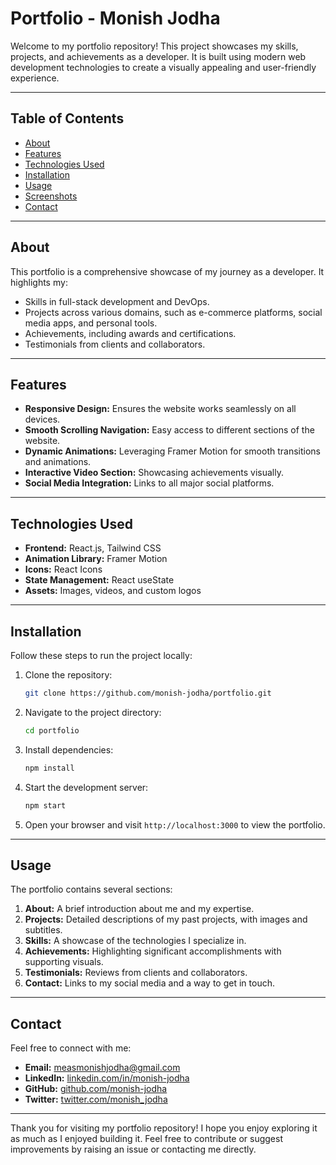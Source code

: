 # Portfolio - Monish Jodha

Welcome to my portfolio repository! This project showcases my skills, projects, and achievements as a developer. It is built using modern web development technologies to create a visually appealing and user-friendly experience.

---

## Table of Contents

- [About](#about)
- [Features](#features)
- [Technologies Used](#technologies-used)
- [Installation](#installation)
- [Usage](#usage)
- [Screenshots](#screenshots)
- [Contact](#contact)

---

## About

This portfolio is a comprehensive showcase of my journey as a developer. It highlights my:

- Skills in full-stack development and DevOps.
- Projects across various domains, such as e-commerce platforms, social media apps, and personal tools.
- Achievements, including awards and certifications.
- Testimonials from clients and collaborators.

---

## Features

- **Responsive Design:** Ensures the website works seamlessly on all devices.
- **Smooth Scrolling Navigation:** Easy access to different sections of the website.
- **Dynamic Animations:** Leveraging Framer Motion for smooth transitions and animations.
- **Interactive Video Section:** Showcasing achievements visually.
- **Social Media Integration:** Links to all major social platforms.

---

## Technologies Used

- **Frontend:** React.js, Tailwind CSS
- **Animation Library:** Framer Motion
- **Icons:** React Icons
- **State Management:** React useState
- **Assets:** Images, videos, and custom logos

---

## Installation

Follow these steps to run the project locally:

1. Clone the repository:
   ```bash
   git clone https://github.com/monish-jodha/portfolio.git
   ```

2. Navigate to the project directory:
   ```bash
   cd portfolio
   ```

3. Install dependencies:
   ```bash
   npm install
   ```

4. Start the development server:
   ```bash
   npm start
   ```

5. Open your browser and visit `http://localhost:3000` to view the portfolio.

---

## Usage

The portfolio contains several sections:

1. **About:** A brief introduction about me and my expertise.
2. **Projects:** Detailed descriptions of my past projects, with images and subtitles.
3. **Skills:** A showcase of the technologies I specialize in.
4. **Achievements:** Highlighting significant accomplishments with supporting visuals.
5. **Testimonials:** Reviews from clients and collaborators.
6. **Contact:** Links to my social media and a way to get in touch.

---


## Contact

Feel free to connect with me:

- **Email:** [measmonishjodha@gmail.com](mailto:monish.jodha@example.com)
- **LinkedIn:** [linkedin.com/in/monish-jodha](https://linkedin.com/in/monish-jodha)
- **GitHub:** [github.com/monish-jodha](https://github.com/monish-jodha)
- **Twitter:** [twitter.com/monish_jodha](https://twitter.com/monish_jodha)

---

Thank you for visiting my portfolio repository! I hope you enjoy exploring it as much as I enjoyed building it. Feel free to contribute or suggest improvements by raising an issue or contacting me directly.
